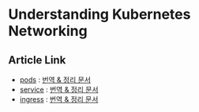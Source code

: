 # Understanding Kubernetes Networking

## Article Link
- [pods](https://medium.com/google-cloud/understanding-kubernetes-networking-pods-7117dd28727) : [번역 & 정리 문서](https://github.com/KumKeeHyun/raspi-cluster/blob/main/kubernetes/docs/Understanding-Kubernetes-Networking/pods.md)
- [service](https://medium.com/google-cloud/understanding-kubernetes-networking-services-f0cb48e4cc82) : [번역 & 정리 문서](https://github.com/KumKeeHyun/raspi-cluster/blob/main/kubernetes/docs/Understanding-Kubernetes-Networking/service.md)
- [ingress](https://medium.com/google-cloud/understanding-kubernetes-networking-ingress-1bc341c84078) : [번역 & 정리 문서](https://github.com/KumKeeHyun/raspi-cluster/blob/main/kubernetes/docs/Understanding-Kubernetes-Networking/ingress.md)
